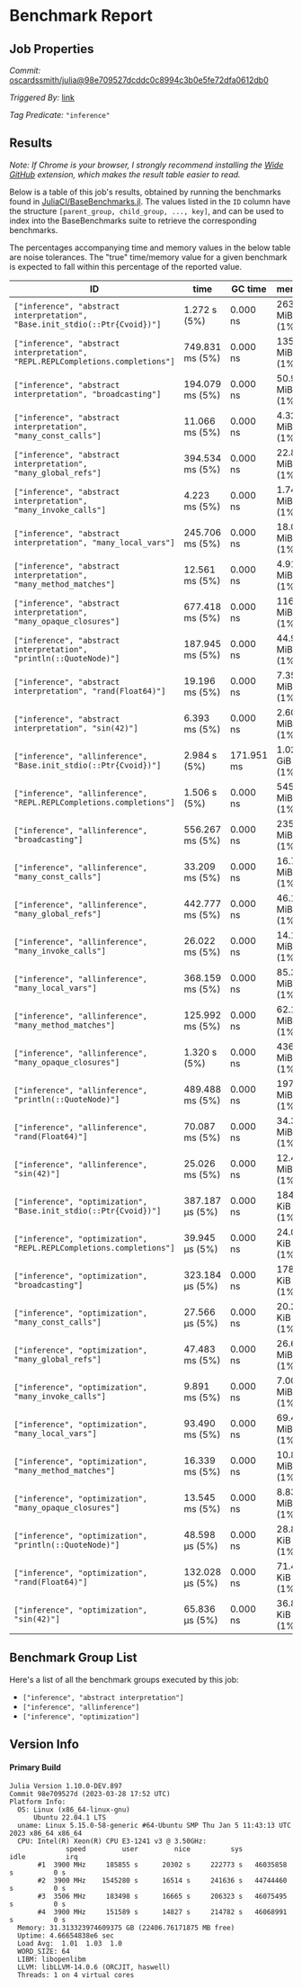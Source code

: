 # Benchmark Report

## Job Properties

*Commit:* [oscardssmith/julia@98e709527dcddc0c8994c3b0e5fe72dfa0612db0](https://github.com/oscardssmith/julia/commit/98e709527dcddc0c8994c3b0e5fe72dfa0612db0)

*Triggered By:* [link](https://github.com/JuliaLang/julia/pull/47595#issuecomment-1487363879)

*Tag Predicate:* `"inference"`

## Results

*Note: If Chrome is your browser, I strongly recommend installing the [Wide GitHub](https://chrome.google.com/webstore/detail/wide-github/kaalofacklcidaampbokdplbklpeldpj?hl=en)
extension, which makes the result table easier to read.*

Below is a table of this job's results, obtained by running the benchmarks found in
[JuliaCI/BaseBenchmarks.jl](https://github.com/JuliaCI/BaseBenchmarks.jl). The values
listed in the `ID` column have the structure `[parent_group, child_group, ..., key]`,
and can be used to index into the BaseBenchmarks suite to retrieve the corresponding
benchmarks.

The percentages accompanying time and memory values in the below table are noise tolerances. The "true"
time/memory value for a given benchmark is expected to fall within this percentage of the reported value.

| ID | time | GC time | memory | allocations |
|----|------|---------|--------|-------------|
| `["inference", "abstract interpretation", "Base.init_stdio(::Ptr{Cvoid})"]` | 1.272 s (5%) | 0.000 ns | 263.67 MiB (1%) | 4804483 |
| `["inference", "abstract interpretation", "REPL.REPLCompletions.completions"]` | 749.831 ms (5%) | 0.000 ns | 135.72 MiB (1%) | 2499934 |
| `["inference", "abstract interpretation", "broadcasting"]` | 194.079 ms (5%) | 0.000 ns | 50.97 MiB (1%) | 905912 |
| `["inference", "abstract interpretation", "many_const_calls"]` | 11.066 ms (5%) | 0.000 ns | 4.32 MiB (1%) | 79894 |
| `["inference", "abstract interpretation", "many_global_refs"]` | 394.534 ms (5%) | 0.000 ns | 22.83 MiB (1%) | 459602 |
| `["inference", "abstract interpretation", "many_invoke_calls"]` | 4.223 ms (5%) | 0.000 ns | 1.74 MiB (1%) | 31642 |
| `["inference", "abstract interpretation", "many_local_vars"]` | 245.706 ms (5%) | 0.000 ns | 18.07 MiB (1%) | 378137 |
| `["inference", "abstract interpretation", "many_method_matches"]` | 12.561 ms (5%) | 0.000 ns | 4.91 MiB (1%) | 91531 |
| `["inference", "abstract interpretation", "many_opaque_closures"]` | 677.418 ms (5%) | 0.000 ns | 116.03 MiB (1%) | 2086922 |
| `["inference", "abstract interpretation", "println(::QuoteNode)"]` | 187.945 ms (5%) | 0.000 ns | 44.98 MiB (1%) | 803029 |
| `["inference", "abstract interpretation", "rand(Float64)"]` | 19.196 ms (5%) | 0.000 ns | 7.35 MiB (1%) | 129409 |
| `["inference", "abstract interpretation", "sin(42)"]` | 6.393 ms (5%) | 0.000 ns | 2.60 MiB (1%) | 44709 |
| `["inference", "allinference", "Base.init_stdio(::Ptr{Cvoid})"]` | 2.984 s (5%) | 171.951 ms | 1.02 GiB (1%) | 15847924 |
| `["inference", "allinference", "REPL.REPLCompletions.completions"]` | 1.506 s (5%) | 0.000 ns | 545.44 MiB (1%) | 8335008 |
| `["inference", "allinference", "broadcasting"]` | 556.267 ms (5%) | 0.000 ns | 235.51 MiB (1%) | 3553630 |
| `["inference", "allinference", "many_const_calls"]` | 33.209 ms (5%) | 0.000 ns | 16.79 MiB (1%) | 267224 |
| `["inference", "allinference", "many_global_refs"]` | 442.777 ms (5%) | 0.000 ns | 46.10 MiB (1%) | 1117330 |
| `["inference", "allinference", "many_invoke_calls"]` | 26.022 ms (5%) | 0.000 ns | 14.14 MiB (1%) | 253456 |
| `["inference", "allinference", "many_local_vars"]` | 368.159 ms (5%) | 0.000 ns | 85.35 MiB (1%) | 1620051 |
| `["inference", "allinference", "many_method_matches"]` | 125.992 ms (5%) | 0.000 ns | 62.14 MiB (1%) | 1030267 |
| `["inference", "allinference", "many_opaque_closures"]` | 1.320 s (5%) | 0.000 ns | 436.08 MiB (1%) | 6800778 |
| `["inference", "allinference", "println(::QuoteNode)"]` | 489.488 ms (5%) | 0.000 ns | 197.79 MiB (1%) | 3002169 |
| `["inference", "allinference", "rand(Float64)"]` | 70.087 ms (5%) | 0.000 ns | 34.33 MiB (1%) | 521183 |
| `["inference", "allinference", "sin(42)"]` | 25.026 ms (5%) | 0.000 ns | 12.42 MiB (1%) | 193361 |
| `["inference", "optimization", "Base.init_stdio(::Ptr{Cvoid})"]` | 387.187 μs (5%) | 0.000 ns | 184.12 KiB (1%) | 2416 |
| `["inference", "optimization", "REPL.REPLCompletions.completions"]` | 39.945 μs (5%) | 0.000 ns | 24.02 KiB (1%) | 339 |
| `["inference", "optimization", "broadcasting"]` | 323.184 μs (5%) | 0.000 ns | 178.09 KiB (1%) | 2433 |
| `["inference", "optimization", "many_const_calls"]` | 27.566 μs (5%) | 0.000 ns | 20.20 KiB (1%) | 280 |
| `["inference", "optimization", "many_global_refs"]` | 47.483 ms (5%) | 0.000 ns | 26.64 MiB (1%) | 717748 |
| `["inference", "optimization", "many_invoke_calls"]` | 9.891 ms (5%) | 0.000 ns | 7.00 MiB (1%) | 130985 |
| `["inference", "optimization", "many_local_vars"]` | 93.490 ms (5%) | 0.000 ns | 69.41 MiB (1%) | 1281619 |
| `["inference", "optimization", "many_method_matches"]` | 16.339 ms (5%) | 0.000 ns | 10.84 MiB (1%) | 215515 |
| `["inference", "optimization", "many_opaque_closures"]` | 13.545 ms (5%) | 0.000 ns | 8.83 MiB (1%) | 185311 |
| `["inference", "optimization", "println(::QuoteNode)"]` | 48.598 μs (5%) | 0.000 ns | 28.83 KiB (1%) | 415 |
| `["inference", "optimization", "rand(Float64)"]` | 132.028 μs (5%) | 0.000 ns | 71.48 KiB (1%) | 1232 |
| `["inference", "optimization", "sin(42)"]` | 65.836 μs (5%) | 0.000 ns | 36.84 KiB (1%) | 506 |

## Benchmark Group List

Here's a list of all the benchmark groups executed by this job:

- `["inference", "abstract interpretation"]`
- `["inference", "allinference"]`
- `["inference", "optimization"]`

## Version Info

#### Primary Build

```
Julia Version 1.10.0-DEV.897
Commit 98e709527d (2023-03-28 17:52 UTC)
Platform Info:
  OS: Linux (x86_64-linux-gnu)
      Ubuntu 22.04.1 LTS
  uname: Linux 5.15.0-58-generic #64-Ubuntu SMP Thu Jan 5 11:43:13 UTC 2023 x86_64 x86_64
  CPU: Intel(R) Xeon(R) CPU E3-1241 v3 @ 3.50GHz: 
              speed         user         nice          sys         idle          irq
       #1  3900 MHz     185855 s      20302 s     222773 s   46035858 s          0 s
       #2  3900 MHz    1545280 s      16514 s     241636 s   44744460 s          0 s
       #3  3506 MHz     183498 s      16665 s     206323 s   46075495 s          0 s
       #4  3900 MHz     151589 s      14827 s     214782 s   46068991 s          0 s
  Memory: 31.313323974609375 GB (22406.76171875 MB free)
  Uptime: 4.66654838e6 sec
  Load Avg:  1.01  1.03  1.0
  WORD_SIZE: 64
  LIBM: libopenlibm
  LLVM: libLLVM-14.0.6 (ORCJIT, haswell)
  Threads: 1 on 4 virtual cores

```
